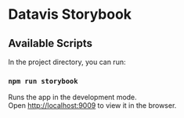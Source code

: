 # Datavis Storybook

## Available Scripts

In the project directory, you can run:

### `npm run storybook`

Runs the app in the development mode.<br>
Open [http://localhost:9009](http://localhost:9009) to view it in the browser.



